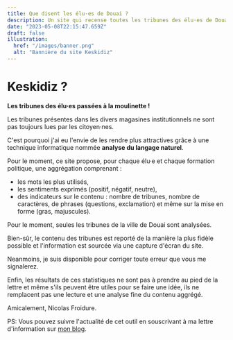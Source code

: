 ```yaml
---
title: Que disent les élu·es de Douai ?
description: Un site qui recense toutes les tribunes des élu·es de Douai et les analyse pour en tirer l'essentiel.
date: "2023-05-08T22:15:47.659Z"
draft: false
illustration:
  href: "/images/banner.png"
  alt: "Bannière du site Keskidiz"
---
```


# Keskidiz ?

**Les tribunes des élu·es passées à la moulinette !**

Les tribunes présentes dans les divers magasines institutionnels ne sont pas toujours lues par les citoyen·nes.

C'est pourquoi j'ai eu l'envie de les rendre plus attractives grâce à une technique informatique nommée **analyse du langage naturel**.

Pour le moment, ce site propose, pour chaque élu·e et chaque formation politique, une aggrégation comprenant :
- les mots les plus utilisés,
- les sentiments exprimés (positif, négatif, neutre),
- des indicateurs sur le contenu : nombre de tribunes, nombre de caractères, de phrases (questions, exclamation) et même sur la mise en forme (gras, majuscules).

Pour le moment, seules les tribunes de la ville de Douai sont analysées.

Bien-sûr, le contenu des tribunes est reporté de la manière la plus fidèle possible et l'information est sourcée via une capture d'écran du site.

Neanmoins, je suis disponible pour corriger toute erreur que vous me signalerez.

Enfin, les résultats de ces statistiques ne sont pas à prendre au pied de la lettre et même s'ils peuvent être utiles pour se faire une idée, ils ne remplacent pas une lecture et une analyse fine du contenu aggrégé.

Amicalement, Nicolas Froidure.

PS: Vous pouvez suivre l'actualité de cet outil en souscrivant à ma lettre d'information sur [mon blog](https://nicolasfroidure.fr).
